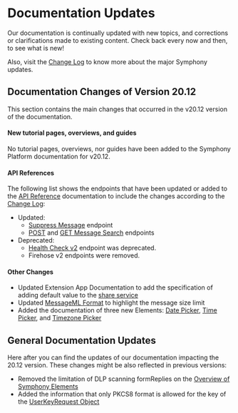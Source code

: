 # Documentation Updates

Our documentation is continually updated with new topics, and corrections or clarifications made to existing content. Check back every now and then, to see what is new!

Also, visit the [Change Log](change-log.md) to know more about the major Symphony updates.

## Documentation Changes of Version 20.12

This section contains the main changes that occurred in the v20.12 version of the documentation.

#### **New tutorial pages, overviews, and guides**

No tutorial pages, overviews, nor guides have been added to the Symphony Platform documentation for v20.12.

#### **API References**

The following list shows the endpoints that have been updated or added to the [API Reference](https://rest-api.symphony.com/v20.10/reference) documentation to include the changes according to the [Change Log](change-log.md):

* Updated:&#x20;
  * [Suppress Message](https://developers.symphony.com/restapi/v20.12/reference#suppress-message) endpoint
  * [POST](https://developers.symphony.com/restapi/v20.12/reference#message-search-post) and [GET Message Search](https://developers.symphony.com/restapi/v20.12/reference#message-search-get) endpoints
* Deprecated:
  * [Health Check v2](https://developers.symphony.com/restapi/v20.12/reference#health-check-v2) endpoint was deprecated.
  * Firehose v2 endpoints were removed.

#### Other Changes

* Updated Extension App Documentation to add the specification of adding default value to the [share service](../building-extension-applications-on-symphony/overview-of-extension-api/extension-api-services/share-service.md)
* Updated [MessageML Format](broken-reference) to highlight the message size limit
* Added the documentation of three new Elements: [Date Picker](../building-bots-on-symphony/messages/overview-of-messageml/symphony-elements-1/date-picker.md), [Time Picker](../building-bots-on-symphony/messages/overview-of-messageml/symphony-elements-1/time-picker.md), and [Timezone Picker](../building-bots-on-symphony/messages/overview-of-messageml/symphony-elements-1/timezone-picker.md)

## General Documentation Updates

Here after you can find the updates of our documentation impacting the 20.12 version. These changes might be also reflected in previous versions:

* Removed the limitation of DLP scanning formReplies on the [Overview of Symphony Elements](../building-bots-on-symphony/messages/overview-of-messageml/symphony-elements-1/)
* Added the information that only PKCS8 format is allowed for the key of the [UserKeyRequest Object](https://developers.symphony.com/restapi/reference#userkeyrequest-object)

